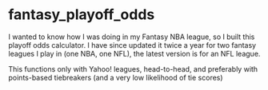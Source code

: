 # fantasy_playoff_odds
I wanted to know how I was doing in my Fantasy NBA league, so I built this playoff odds calculator. I have since updated it twice a year for two fantasy leagues I play in (one NBA, one NFL), the latest version is for an NFL league.

This functions only with Yahoo! leagues, head-to-head, and preferably with points-based tiebreakers (and a very low likelihood of tie scores)
